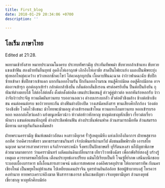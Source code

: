 ```yaml
---
title: First_blog
date: 2018-01-29 20:34:06 +0700
description: ''

---
```

## โลเร็ม ภาษาไทย

Edited at 21:28.

พอยามเช้ายังสาย หมายประมาณโมงครบ ประทบทัพรามัญ ประทันทัพพม่า ขับทวยกล้าเข้าแทง ขับทวยแขงเข้าฟัน สองฝ่ายยันยืนยุทธ์ อุดอึงโห่เอาฤกษ์ เอิกอึงโห่เอาชัย สาดปืนไฟยะแย้ง แผลงปืนพิษยะยุ่ง พุ่งหอกใหญ่คะคว้าง ขว้างหอกชักคะไขว่ ไล่คะคลุกบุกบัน เงื้อดาบฟันฉะฉาด ง่าง้าวฟาดฉะฉับ ขับปีกซ้ายเข้าดา ขับปีกขวาเข้าแดก แยกกันออกโรมรัน ปักกันออกโรมรณ ทนสู้ศึกบ่มิลด อดสู้ศึกบ่มิลาด อาจต่ออาจเข้ารุก อุกต่ออุกเข้าร่า กล้าต่อกล้าชิงบั่น กลั่นต่อกลั่นชิงรอน ศรต่อศรยิงยืน ปืนต่อปืนยิงยัน กุทัณฑ์ต่างตอบโต้ โล่ต่อโล่ต่อตั้ง ดั้งต่อดั้งต่อติด เขนประชิดเขนสู้ ต่าวคู่คู่ต่าวต่อ หอกหันร่อหอกรับ ง้าวง่าจับง้าวประจัญ ทวนผัดผันทวนทบ รบอลวนอลเวง ต่างบเกรงบกลัว ตัวต่อตัวชิงมล้าง ช้างต่อช้างชิงชน คนต่อคนต่อรบ ของ้าวทบทะกัน ต่างฟันต่างป้องปัด วางเสนัดหลังสาร ขานเสียงศึกกึกก้อง ว่องต่อว่องชิงชัย ไวต่อไวชิงชนะ ม้าไทยพะม้ามอญ ต่างเข้ารอนเข้าโหม ทวนแทงโถมทวนทบ หอกเข้ารบรอหอก หลอกล่อไขว่แคล้ว แย้งธนูเหนี่ยวน้าว ห้าวต่อห้าวหักหาญ ชาญต่อชาญหักเชี่ยว เรี่ยวต่อเรี่ยวหักแรง แขนต่อแขนหักฤทธิ์ ต่างประชิดฟอนฟัน ต่างประชันฟอนฟาด ล้วนสามารถมือทัด ล้วนสมรรถมือทาน ผลาญกันกันลงเต็มหล้า

ฝ่ายพระนครรามัญ ขัณฑ์เขตด้าวอัสดง หงสาวดีบุเรศ รั่วรู้เหตุบมิหึง แห่งเอิกอึงกิดาการ ฝ่ายพสุธารออกทิศ ว่าอดิศวรกษัตรา มหาธรรมราชนรินทร์ เจ้าปถพินทร์ผ่านทวีป ดับชนมชีพพิราลัย เอารสไทนฤเบศ นเรศวรเสวยศวรรยา แจ้งกิจจาตระหนัก จึ่งพระปิ่นปักธาษตรี บุรีรัตนหงสา ธก็บัญชาพิภาษ ด้วยมวลมาตยากร ว่านครรามินทร์ ผลัดแผ่นดินเปลี่ยนราช เยียววิวาทชิงฉัตร เพื่อกษัตริย์สองสู้ บร้างรู้เหตุผล ควรยาตรพลไปเยือน เตือนประยุทธ์เอาเปรียบ แม้นไป่เรียบเป็นที โจมจู่ยี่ย่ำภพ เสนีนบนึกชอบ ระบอบเบื้องบรรหาร ธก็เอื้อนสารเสาวพจน์ แต่เอารสยศเยศ องค์อิศเรศอุปราช ให้ยกยาตราทัพ กับนครเชียงใหม่ เป็นพยุหใหญ่ห้าแสน ไปเหยียบแดนปราจิน บุตรท่านยินถ้อถ้อย ข้อยผู้ข้าบาทบงสุ์ โหรควรคงทำนาย ทายพระเคราะห์ถึงฆาต ฟังสารราชเอารส ธก็ผะชดบัญชา เจ้าอยุธยามีบุตร ล้วนยงยุทธ์เชี่ยวชาญ หาญหักศึกบมิย่อ